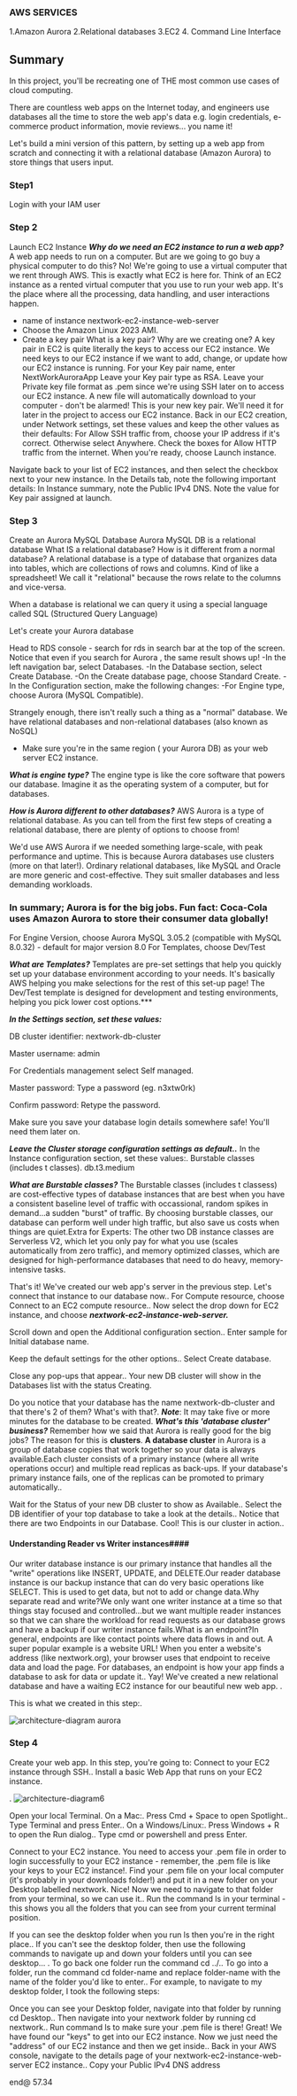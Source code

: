 ### AWS SERVICES
1.Amazon Aurora
2.Relational databases
3.EC2
4. Command Line Interface

## Summary
In this project, you'll be recreating one of THE most common use cases of cloud computing.

There are countless web apps on the Internet today, and engineers use databases all the time to store the web app's data e.g. login credentials, e-commerce product information, movie reviews... you name it!

Let's build a mini version of this pattern, by setting up a web app from scratch and connecting it with a relational database (Amazon Aurora) to store things that users input.

### Step1 
Login with your IAM user

### Step 2
Launch EC2 Instance
***Why do we need an EC2 instance to run a web app?*** 
A web app needs to run on a computer. But are we going to go buy a physical computer to do this?
No! We're going to use a virtual computer that we rent through AWS. This is exactly what EC2 is here for. 
Think of an EC2 instance as a rented virtual computer that you use to run your web app. It's the place where all the processing, data handling, and user interactions happen.

- name of instance nextwork-ec2-instance-web-server
- Choose the Amazon Linux 2023 AMI.
- Create a key pair
   What is a key pair? Why are we creating one?
A key pair in EC2 is quite literally the keys to access our EC2 instance.
We need keys to our EC2 instance if we want to add, change, or update how our EC2 instance is running.
For your Key pair name, enter NextWorkAuroraApp
Leave your Key pair type as RSA.
Leave your Private key file format as .pem since we're using SSH later on to access our EC2 instance.
A new file will automatically download to your computer - don't be alarmed!
This is your new key pair. We'll need it for later in the project to access our EC2 instance.
Back in our EC2 creation, under Network settings, set these values and keep the other values as their defaults:
For Allow SSH traffic from, choose your IP address if it's correct. Otherwise select Anywhere.
Check the boxes for Allow HTTP traffic from the internet.
When you're ready, choose Launch instance.

Navigate back to your list of EC2 instances, and then select the checkbox next to your new instance.
In the Details tab, note the following important details:
In Instance summary, note the Public IPv4 DNS.
Note the value for Key pair assigned at launch.

### Step 3
Create an Aurora MySQL Database
Aurora MySQL DB is a relational database
 What IS a relational database? How is it different from a normal database?
A relational database is a type of database that organizes data into tables, which are collections of rows and columns. Kind of like a spreadsheet! We call it "relational" because the rows relate to the columns and vice-versa.

When a database is relational we can query it using a special language called SQL (Structured Query Language)


Let's create your Aurora database

Head to RDS console - search for rds
 in search bar at the top of the screen.
Notice that even if you search for Aurora
, the same result shows up!
-In the left navigation bar, select Databases.
-In the Database section, select Create Database.
-On the Create database page, choose Standard Create.
-In the Configuration section, make the following changes:
-For Engine type, choose Aurora (MySQL Compatible).

Strangely enough, there isn't really such a thing as a "normal" database. We have relational databases and non-relational databases (also known as NoSQL)

- Make sure you're in the same region ( your Aurora DB)  as your web server EC2 instance.

***What is engine type?***
The engine type is like the core software that powers our database. Imagine it as the operating system of a computer, but for databases.


***How is Aurora different to other databases?***
AWS Aurora is a type of relational database. As you can tell from the first few steps of creating a relational database, there are plenty of options to choose from! 

We'd use AWS Aurora if we needed something large-scale, with peak performance and uptime. This is because Aurora databases use clusters (more on that later!). Ordinary relational databases, like MySQL and Oracle are more generic and cost-effective. They suit smaller databases and less demanding workloads.

### In summary; Aurora is for the big jobs. Fun fact: Coca-Cola uses Amazon Aurora to store their consumer data globally!


For Engine Version, choose Aurora MySQL 3.05.2 (compatible with MySQL 8.0.32) - default for major version 8.0
For Templates, choose Dev/Test

***What are Templates?***
Templates are pre-set settings that help you quickly set up your database environment according to your needs. It's basically AWS helping you make selections for the rest of this set-up page! The Dev/Test template is designed for development and testing environments, helping you pick lower cost options.***


***In the Settings section, set these values:***

DB cluster identifier: nextwork-db-cluster

Master username: admin

For Credentials management select Self managed.

Master password: Type a password (eg. n3xtw0rk)

Confirm password: Retype the password.

Make sure you save your database login details somewhere safe! You'll need them later on.


***Leave the Cluster storage configuration settings as default..***
In the Instance configuration section,
set these values:. Burstable classes (includes t classes). db.t3.medium


***What are Burstable classes?***
The Burstable classes (includes t classess) are cost-effective types of database instances that are best when you have a consistent baseline level of traffic with occassional, random spikes in demand...a sudden "burst" of traffic. 
By choosing burstable classes, our database can perform well under high traffic, but also save us costs when things are quiet.Extra for Experts: 
The other two DB instance classes are Serverless V2, which let you only pay for what you use (scales automatically from zero traffic), and memory optimized classes, which are designed for high-performance databases that need to do heavy, memory-intensive tasks.



That's it! We've created our web app's server in the previous step.
Let's connect that instance to our database now.. 
For Compute resource, choose Connect to an EC2 compute resource..
Now select the drop down for EC2 instance, and choose ***nextwork-ec2-instance-web-server.***

Scroll down and open the Additional configuration section.. 
Enter sample for Initial database name.

Keep the default settings for the other options..
Select Create database.

Close any pop-ups that appear.. 
Your new DB cluster will show in the Databases list with the status Creating.


Do you notice that your database has the name nextwork-db-cluster and that there's 2 of them? What's with that?.
***Note***: It may take five or more minutes for the database to be created.
***What's this 'database cluster' business?***
Remember how we said that Aurora is really good for the big jobs? The reason for this is ****clusters****.
****A database cluster**** in Aurora is a group of database copies that work together so your data is always available.Each cluster consists of a primary instance (where all write operations occur) and multiple read replicas as back-ups. If your database's primary instance fails, one of the replicas can be promoted to primary automatically.. 

Wait for the Status of your new DB cluster to show as Available.. 
Select the DB identifier of your top database to take a look at the details..
Notice that there are two Endpoints in our Database. Cool! This is our cluster in action.. 

#### Understanding Reader vs Writer instances####

Our writer database instance is our primary instance that handles all the "write" operations like INSERT, UPDATE, and DELETE.Our reader database instance is our backup instance that can do very basic operations like SELECT. This is used to get data, but not to add or change data.Why separate read and write?We only want one writer instance at a time so that things stay focused and controlled...but we want multiple reader instances so that we can share the workload for read requests as our database grows and have a backup if our writer instance fails.What is an endpoint?In general, endpoints are like contact points where data flows in and out. A super popular example is a website URL! When you enter a website's address (like nextwork.org), your browser uses that endpoint to receive data and load the page. For databases, an endpoint is how your app finds a database to ask for data or update it.. Yay! We've created a new relational database and have a waiting EC2 instance for our beautiful new web app. . 

This is what we created in this step:. 

![architecture-diagram aurora](https://github.com/user-attachments/assets/4efde979-00d3-400a-a018-0ff0b14d052a)

### Step 4
Create your web app. 
In this step, you're going to:
Connect to your EC2 instance through SSH.. 
Install a basic Web App that runs on your EC2 instance.

. ![architecture-diagram6](https://github.com/user-attachments/assets/06740ebd-a0f8-49e2-985c-0359815d0320)





Open your local Terminal. 
On a Mac:. Press Cmd + Space to open Spotlight.. Type Terminal and press Enter..
On a Windows/Linux:. Press Windows + R to open the Run dialog.. Type cmd or powershell and press Enter.


Connect to your EC2 instance. You need to access your .pem file in order to login successfully to your EC2 instance - remember, the .pem file is like your keys to your EC2 instance!. Find your .pem file on your local computer (it's probably in your downloads folder!) and put it in a new folder on your Desktop labelled nextwork. Nice! Now we need to navigate to that folder from your terminal, so we can use it..
Run the command ls in your terminal - this shows you all the folders that you can see from your current terminal position.

If you can see the desktop folder when you run ls then you're in the right place.. If you can't see the desktop folder, then use the following commands to navigate up and down your folders until you can see desktop... . 
To go back one folder run the command cd ../.. To go into a folder, run the command cd folder-name and replace folder-name with the name of the folder you'd like to enter.. For example, to navigate to my desktop folder, I took the following steps:

Once you can see your Desktop folder, navigate into that folder by running cd Desktop.. Then navigate into your nextwork folder by running cd nextwork..
Run command ls to make sure your .pem file is there!
Great! We have found our "keys" to get into our EC2 instance. 
Now we just need the "address" of our EC2 instance and then we get inside..
Back in your AWS console, navigate to the details page of your nextwork-ec2-instance-web-server EC2 instance..
Copy your Public IPv4 DNS address

end@ 57.34
